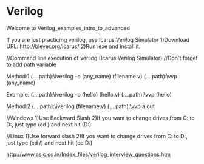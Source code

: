 # Verilog
Welcome to Verilog_examples_intro_to_advanced

If you are just practicing verilog, use Icarus Verilog Simulator
1)Download URL: http://bleyer.org/icarus/
2)Run .exe and install it.

//Command line execution of verilog (Icarus Verilog Simulator)
//Don't forget to add path variable

Method:1
(....path):\iverilog -o (any_name) (filename.v)
(....path):\vvp (any_name)

Example:
(....path):\iverilog -o (hello) (hello.v)
(....path):\vvp (hello)

Method:2
(....path):\iverilog (filename.v)
(....path):\vvp a.out


//Windows
1)Use Backward Slash
2)If you want to change drives from C: to D:, just type (cd \) and next hit (D:)

//Linux
1)Use forward slash
2)If you want to change drives from C: to D:, just type (cd /) and next hit (cd D:)

http://www.asic.co.in/Index_files/verilog_interview_questions.htm
